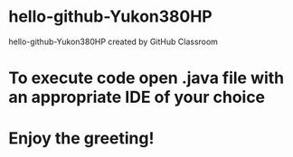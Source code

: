 # hello-github-Yukon380HP
hello-github-Yukon380HP created by GitHub Classroom
# To execute code open .java file with an appropriate IDE of your choice
# Enjoy the greeting!
